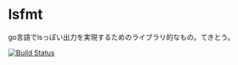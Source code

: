lsfmt
=====

go言語でlsっぽい出力を実現するためのライブラリ的なもの。てきとう。

[![Build Status](https://travis-ci.org/macrat/go-lsfmt.svg?branch=master)](https://travis-ci.org/macrat/go-lsfmt)
